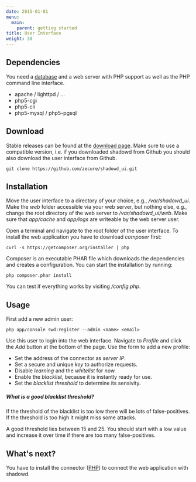 ```yaml
---
date: 2015-01-01
menu:
  main:
    parent: getting started
title: User Interface
weight: 30
---
```


## Dependencies

You need a [database](/overview/shadowd#database) and a web server with PHP support as well as the PHP command line interface.

 * apache / lighttpd / ...
 * php5-cgi
 * php5-cli
 * php5-mysql / php5-pgsql

## Download

Stable releases can be found at the [download page](/download).
Make sure to use a compatible version, i.e. if you downloaded shadowd from Github you should also download the user interface from Github.

    git clone https://github.com/zecure/shadowd_ui.git

## Installation

Move the user interface to a directory of your choice, e.g., */var/shadowd_ui*.
Make the *web* folder accessible via your web server, but nothing else, e.g., change the root directory of the web server to */var/shadowd_ui/web*.
Make sure that *app/cache* and *app/logs* are writeable by the web server user.

Open a terminal and navigate to the root folder of the user interface.
To install the web application you have to download *composer* first:

    curl -s https://getcomposer.org/installer | php

Composer is an executable PHAR file which downloads the dependencies and creates a configuration.
You can start the installation by running:

    php composer.phar install

You can test if everything works by visiting */config.php*.

## Usage

First add a new admin user:

    php app/console swd:register --admin <name> <email>

Use this user to login into the web interface.
Navigate to *Profile* and click the *Add* button at the bottom of the page.
Use the form to add a new profile:

 * Set the address of the connector as *server IP*.
 * Set a secure and unique *key* to authorize requests.
 * Disable *learning* and the *whitelist* for now.
 * Enable the *blacklist*, because it is instantly ready for use.
 * Set the *blacklist threshold* to determine its sensivity.

<div class="note info">
<h5>What is a good blacklist threshold?</h5>
<p>If the threshold of the blacklist is too low there will be lots of false-positives.
If the threshold is too high it might miss some attacks.</p>
<p>A good threshold lies between 15 and 25.
You should start with a low value and increase it over time if there are too many false-positives.</p>
</div>

## What's next?

You have to install the connector ([PHP](/overview/php_connector)) to connect the web application with shadowd.
